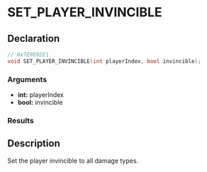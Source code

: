 # SET_PLAYER_INVINCIBLE

## Declaration
```cpp
// 0x7E9E02E1
void SET_PLAYER_INVINCIBLE(int playerIndex, bool invincible);
```

### Arguments
- **int:** playerIndex
- **bool:** invincible

### Results

## Description
Set the player invincible to all damage types.